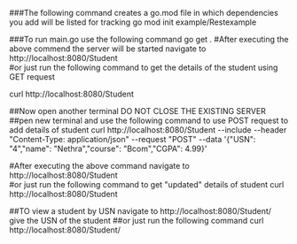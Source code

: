###The following command creates a go.mod file in which dependencies you add will be listed for tracking
go mod init example/Restexample

###To run main.go use the following command
go get .
#After executing the above commend the server will be started navigate to http://localhost:8080/Student  
#or just run the following command to get the details of the student using GET request

curl http://localhost:8080/Student

##Now open another terminal DO NOT CLOSE THE EXISTING SERVER
##pen new terminal and use the following command to use POST request to add details of student
curl http://localhost:8080/Student --include --header "Content-Type: application/json" --request "POST" --data '{"USN": "4","name": "Nethra","course": "Bcom","CGPA": 4.99}'


#After executing the above command navigate to http://localhost:8080/Student  
#or just run the following command to get "updated" details of student 
curl http://localhost:8080/Student

##TO view a student by USN navigate to http://localhost:8080/Student/<StudentUSN>  give the USN of the student
##or just run the following command
curl http://localhost:8080/Student/<StudentUSN>
